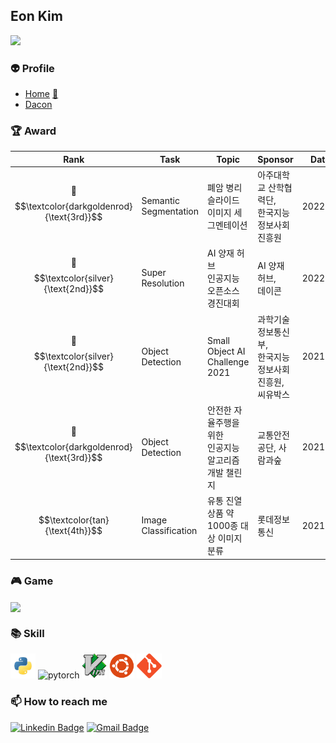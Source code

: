 
## Eon Kim
![](https://hits.seeyoufarm.com/api/count/incr/badge.svg?url=https%3A%2F%2Fgithub.com%2F{thisisiron}1212%2Fhit-counter)

### 👽 Profile
- [Home](https://thisisiron.github.io/) [🏡](https://thisisiron.github.io/)
- [Dacon](https://dacon.io/myprofile/90663/home)

### 🏆 Award

| Rank | Task | Topic | Sponsor | Date |
|:------:|-------|------|---------|------|
| 🥉 $$\textcolor{darkgoldenrod}{\text{3rd}}$$  | Semantic<br>Segmentation     | 폐암 병리 슬라이드 이미지 세그멘테이션 | 아주대학교 산학협력단,<br>한국지능정보사회진흥원 | 2022.12 |
| 🥈 $$\textcolor{silver}{\text{2nd}}$$         | Super<br>Resolution     | AI 양재 허브 <br>인공지능 오픈소스 경진대회    |  AI 양재 허브,<br>데이콘                                      | 2022.11 |
| 🥈 $$\textcolor{silver}{\text{2nd}}$$         | Object<br>Detection     | Small Object AI Challenge 2021                | 과학기술정보통신부,<br>한국지능정보사회진흥원,<br> 씨유박스                                      | 2021.12 |
| 🥉 $$\textcolor{darkgoldenrod}{\text{3rd}}$$  | Object<br>Detection     | 안전한 자율주행을 위한 <br>인공지능 알고리즘 개발 챌린지 | 교통안전공단, 사람과숲| 2021.12 |
| $$\textcolor{tan}{\text{4th}}$$            | Image<br>Classification | 유통 진열 상품 약 1000종 대상 이미지 분류               | 롯데정보통신                                | 2021.03 |

### 🎮 Game
<img align="center" src="http://mazassumnida.wtf/api/v2/generate_badge?boj=simpleisthebest"/>


### 📚 Skill
<p align="left">
  <img src="https://raw.githubusercontent.com/github/explore/80688e429a7d4ef2fca1e82350fe8e3517d3494d/topics/python/python.png" alt="python" width="40" height="40"/>
  <img src="https://www.vectorlogo.zone/logos/pytorch/pytorch-icon.svg" alt="pytorch" width="40" height="40"/>
  
  <img src="https://github.com/devicons/devicon/blob/master/icons/vim/vim-original.svg" width="40" height="40"/> 
  <img src="https://github.com/devicons/devicon/blob/master/icons/ubuntu/ubuntu-plain.svg" alt="linux" width="40" height="40"/>
  <img src="https://github.com/devicons/devicon/blob/master/icons/git/git-original.svg" width="40" height="40"/> 
</p>

### 📫 How to reach me
[![Linkedin Badge](https://img.shields.io/badge/-LinkedIn-blue?style=flat-square&logo=Linkedin&logoColor=white&link=https://www.linkedin.com/in/gyeong-hyeon-kim-3aa89817a/)](https://www.linkedin.com/in/%EC%9D%B4%EC%96%B8-%EA%B9%80-16a96415a/)
[![Gmail Badge](https://img.shields.io/badge/Gmail-d14836?style=flat-square&logo=Gmail&logoColor=white&link=mailto:leonardkkh@gmail.com)](mailto:kimiron518@gmail.com)
